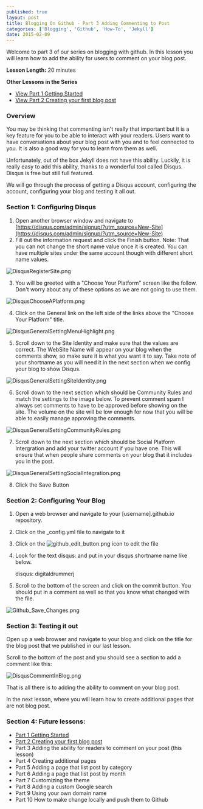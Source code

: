 ```yaml
---
published: true
layout: post 
title: Blogging On Github - Part 3 Adding Commenting to Post
categories: ['Blogging', 'Github', 'How-To', 'Jekyll']
date: 2015-02-09
---
```

Welcome to part 3 of our series on blogging with github.  In this lesson you will learn how to add the ability for users to comment on your blog post.

**Lesson Length:** 20 minutes

**Other Lessons in the Series**

* [View Part 1 Getting Started]({{site.url}}/blogging-on-github-part-1/)
* [View Part 2 Creating your first blog post]({{site.url}}/blogging-on-github-part-2-your-first-post/)

### Overview

You may be thinking that commenting isn't really that important but it is a key feature for you to be able to interact with your readers.  Users want to have conversations about your blog post with you and to feel connected to you.   It is also a good way for you to learn from them as well.  

Unfortunately, out of the box Jekyll does not have this  ability.   Luckily, it is really easy to add this ability, thanks to a wonderful tool called Disqus.  Disqus is free but still full featured.

 We will go through the process of getting a Disqus account, configuring  the account,  configuring your blog and testing it all out.

### Section 1:  Configuring Disqus

1. Open another browser window and navigate to [https://disqus.com/admin/signup/?utm_source=New-Site](https://disqus.com/admin/signup/?utm_source=New-Site)
2. Fill out the information request and click the Finish button.  Note: That you can not change the short name value once it is created.  You can have multiple sites under the same account though with different short name values.

![DisqusRegisterSite.png]({{site.url}}/images/DisqusRegisterSite.png)

3. You will be greeted with a "Choose Your Platform" screen like the follow.  Don't worry about any of these options as we are not going to use them.

![DisqusChooseAPlatform.png]({{site.url}}/images/DisqusChooseAPlatform.png)


4. Click on the General link on the left side of the links above the "Choose Your Platform" title.

![DisqusGeneralSettingMenuHighlight.png]({{site.url}}/images/DisqusGeneralSettingMenuHighlight.png)

5. Scroll down to the Site Identity and make sure that the values are correct.  The WebSite Name will appear on your blog when the comments show, so make sure it is what you want it to say.  Take note of your shortname as you will need it in the next section when we config your blog to show Disqus.

![DisqusGeneralSettingSiteIdentity.png]({{site.url}}/images/DisqusGeneralSettingSiteIdentity.png)

6. Scroll down to the next section which should be Community Rules and match the settings to the image below.  To prevent comment spam I always set comments to have to be approved before showing on the site.  The volume on the site will be low enough for now that you will be able to easily manage approving the comments.

![DisqusGeneralSettingCommunityRules.png]({{site.url}}/images/DisqusGeneralSettingCommunityRules.png)

7. Scroll down to the next section which should be Social Platform Intergration and add your twitter account if you have one.  This will ensure that when people share comments on your blog that it includes you in the post.

![DisqusGeneralSettingSocialIntegration.png]({{site.url}}/images/DisqusGeneralSettingSocialIntegration.png)

8.  Click the Save Button


### Section 2: Configuring Your Blog

1. Open a web browser and navigate to your [username].github.io repository. 
2. Click on the _config.yml file to navigate to it 
3. Click on the ![github_edit_button.png]({{site.url}}/images/github_edit_button.png) icon to edit the file
4. Look for the text disqus: and put in your disqus shortname name like below.

	disqus: digitaldrummerj
	
5. Scroll to the bottom of the screen and click on the commit button.  You should put in a comment as well so that you know what changed with the file.

![Github_Save_Changes.png]({{site.url}}/images/Github_Save_Changes.png)


###  Section 3: Testing it out

Open up a web browser and navigate to your blog and click on the title for the blog post that we published in our last lesson.

Scroll to the bottom of the post and you should see a section to add a comment like this:

![DisqusCommentInBlog.png]({{site.url}}/images/DisqusCommentInBlog.png)

That is all there is to adding the ability to comment on your blog post.

In the next lesson, where you will learn how to create additional pages that are not blog post.

### Section 4:  Future lessons:

* [Part 1 Getting Started]({{site.url}}/blogging-on-github-part-1/)
* [Part 2 Creating your first blog post]({{site.url}}/blogging-on-github-part-2-your-first-post/)
* Part 3 Adding the ability for readers to comment on your post (this lesson)
* Part 4 Creating additional pages
* Part 5 Adding a page that list post by category
* Part 6 Adding a page that list post by month
* Part 7 Customizing the theme
* Part 8 Adding a custom Google search
* Part 9 Using your own domain name
* Part 10 How to make change locally and push them to Github
